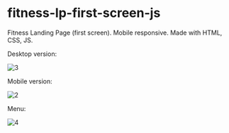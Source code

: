 # fitness-lp-first-screen-js
Fitness Landing Page (first screen). Mobile responsive. Made with HTML, CSS, JS. 

Desktop version:

![3](https://user-images.githubusercontent.com/42185328/116861801-66403100-ac0c-11eb-843e-fe4eff319e19.png)

Mobile version:

![2](https://user-images.githubusercontent.com/42185328/116861815-6b9d7b80-ac0c-11eb-9de6-1291fa4b65f4.png)

Menu:

![4](https://user-images.githubusercontent.com/42185328/116861824-6f310280-ac0c-11eb-8778-9308c498d951.png)



